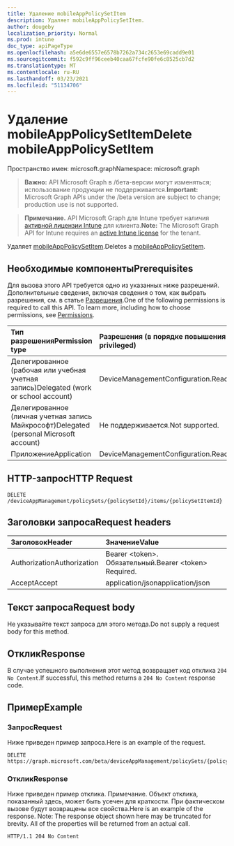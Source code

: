 ```yaml
---
title: Удаление mobileAppPolicySetItem
description: Удаляет mobileAppPolicySetItem.
author: dougeby
localization_priority: Normal
ms.prod: intune
doc_type: apiPageType
ms.openlocfilehash: a5e6de6557e6578b7262a734c2653e69cadd9e01
ms.sourcegitcommit: f592c9ff96ceeb40caa67fcfe90fe6c8525cb7d2
ms.translationtype: MT
ms.contentlocale: ru-RU
ms.lasthandoff: 03/23/2021
ms.locfileid: "51134706"
---
```

# <a name="delete-mobileapppolicysetitem"></a><span data-ttu-id="97374-103">Удаление mobileAppPolicySetItem</span><span class="sxs-lookup"><span data-stu-id="97374-103">Delete mobileAppPolicySetItem</span></span>

<span data-ttu-id="97374-104">Пространство имен: microsoft.graph</span><span class="sxs-lookup"><span data-stu-id="97374-104">Namespace: microsoft.graph</span></span>

> <span data-ttu-id="97374-105">**Важно:** API Microsoft Graph в /бета-версии могут изменяться; использование продукции не поддерживается.</span><span class="sxs-lookup"><span data-stu-id="97374-105">**Important:** Microsoft Graph APIs under the /beta version are subject to change; production use is not supported.</span></span>

> <span data-ttu-id="97374-106">**Примечание.** API Microsoft Graph для Intune требует наличия [активной лицензии Intune](https://go.microsoft.com/fwlink/?linkid=839381) для клиента.</span><span class="sxs-lookup"><span data-stu-id="97374-106">**Note:** The Microsoft Graph API for Intune requires an [active Intune license](https://go.microsoft.com/fwlink/?linkid=839381) for the tenant.</span></span>

<span data-ttu-id="97374-107">Удаляет [mobileAppPolicySetItem](../resources/intune-policyset-mobileapppolicysetitem.md).</span><span class="sxs-lookup"><span data-stu-id="97374-107">Deletes a [mobileAppPolicySetItem](../resources/intune-policyset-mobileapppolicysetitem.md).</span></span>

## <a name="prerequisites"></a><span data-ttu-id="97374-108">Необходимые компоненты</span><span class="sxs-lookup"><span data-stu-id="97374-108">Prerequisites</span></span>
<span data-ttu-id="97374-p101">Для вызова этого API требуется одно из указанных ниже разрешений. Дополнительные сведения, включая сведения о том, как выбрать разрешения, см. в статье [Разрешения](/graph/permissions-reference).</span><span class="sxs-lookup"><span data-stu-id="97374-p101">One of the following permissions is required to call this API. To learn more, including how to choose permissions, see [Permissions](/graph/permissions-reference).</span></span>

|<span data-ttu-id="97374-111">Тип разрешения</span><span class="sxs-lookup"><span data-stu-id="97374-111">Permission type</span></span>|<span data-ttu-id="97374-112">Разрешения (в порядке повышения привилегий)</span><span class="sxs-lookup"><span data-stu-id="97374-112">Permissions (from least to most privileged)</span></span>|
|:---|:---|
|<span data-ttu-id="97374-113">Делегированное (рабочая или учебная учетная запись)</span><span class="sxs-lookup"><span data-stu-id="97374-113">Delegated (work or school account)</span></span>|<span data-ttu-id="97374-114">DeviceManagementConfiguration.ReadWrite.All</span><span class="sxs-lookup"><span data-stu-id="97374-114">DeviceManagementConfiguration.ReadWrite.All</span></span>|
|<span data-ttu-id="97374-115">Делегированное (личная учетная запись Майкрософт)</span><span class="sxs-lookup"><span data-stu-id="97374-115">Delegated (personal Microsoft account)</span></span>|<span data-ttu-id="97374-116">Не поддерживается.</span><span class="sxs-lookup"><span data-stu-id="97374-116">Not supported.</span></span>|
|<span data-ttu-id="97374-117">Приложение</span><span class="sxs-lookup"><span data-stu-id="97374-117">Application</span></span>|<span data-ttu-id="97374-118">DeviceManagementConfiguration.ReadWrite.All</span><span class="sxs-lookup"><span data-stu-id="97374-118">DeviceManagementConfiguration.ReadWrite.All</span></span>|

## <a name="http-request"></a><span data-ttu-id="97374-119">HTTP-запрос</span><span class="sxs-lookup"><span data-stu-id="97374-119">HTTP Request</span></span>
<!-- {
  "blockType": "ignored"
}
-->
``` http
DELETE /deviceAppManagement/policySets/{policySetId}/items/{policySetItemId}
```

## <a name="request-headers"></a><span data-ttu-id="97374-120">Заголовки запроса</span><span class="sxs-lookup"><span data-stu-id="97374-120">Request headers</span></span>
|<span data-ttu-id="97374-121">Заголовок</span><span class="sxs-lookup"><span data-stu-id="97374-121">Header</span></span>|<span data-ttu-id="97374-122">Значение</span><span class="sxs-lookup"><span data-stu-id="97374-122">Value</span></span>|
|:---|:---|
|<span data-ttu-id="97374-123">Authorization</span><span class="sxs-lookup"><span data-stu-id="97374-123">Authorization</span></span>|<span data-ttu-id="97374-124">Bearer &lt;token&gt;. Обязательный.</span><span class="sxs-lookup"><span data-stu-id="97374-124">Bearer &lt;token&gt; Required.</span></span>|
|<span data-ttu-id="97374-125">Accept</span><span class="sxs-lookup"><span data-stu-id="97374-125">Accept</span></span>|<span data-ttu-id="97374-126">application/json</span><span class="sxs-lookup"><span data-stu-id="97374-126">application/json</span></span>|

## <a name="request-body"></a><span data-ttu-id="97374-127">Текст запроса</span><span class="sxs-lookup"><span data-stu-id="97374-127">Request body</span></span>
<span data-ttu-id="97374-128">Не указывайте текст запроса для этого метода.</span><span class="sxs-lookup"><span data-stu-id="97374-128">Do not supply a request body for this method.</span></span>

## <a name="response"></a><span data-ttu-id="97374-129">Отклик</span><span class="sxs-lookup"><span data-stu-id="97374-129">Response</span></span>
<span data-ttu-id="97374-130">В случае успешного выполнения этот метод возвращает код отклика `204 No Content`.</span><span class="sxs-lookup"><span data-stu-id="97374-130">If successful, this method returns a `204 No Content` response code.</span></span>

## <a name="example"></a><span data-ttu-id="97374-131">Пример</span><span class="sxs-lookup"><span data-stu-id="97374-131">Example</span></span>

### <a name="request"></a><span data-ttu-id="97374-132">Запрос</span><span class="sxs-lookup"><span data-stu-id="97374-132">Request</span></span>
<span data-ttu-id="97374-133">Ниже приведен пример запроса.</span><span class="sxs-lookup"><span data-stu-id="97374-133">Here is an example of the request.</span></span>
``` http
DELETE https://graph.microsoft.com/beta/deviceAppManagement/policySets/{policySetId}/items/{policySetItemId}
```

### <a name="response"></a><span data-ttu-id="97374-134">Отклик</span><span class="sxs-lookup"><span data-stu-id="97374-134">Response</span></span>
<span data-ttu-id="97374-p102">Ниже приведен пример отклика. Примечание. Объект отклика, показанный здесь, может быть усечен для краткости. При фактическом вызове будут возвращены все свойства.</span><span class="sxs-lookup"><span data-stu-id="97374-p102">Here is an example of the response. Note: The response object shown here may be truncated for brevity. All of the properties will be returned from an actual call.</span></span>
``` http
HTTP/1.1 204 No Content
```




